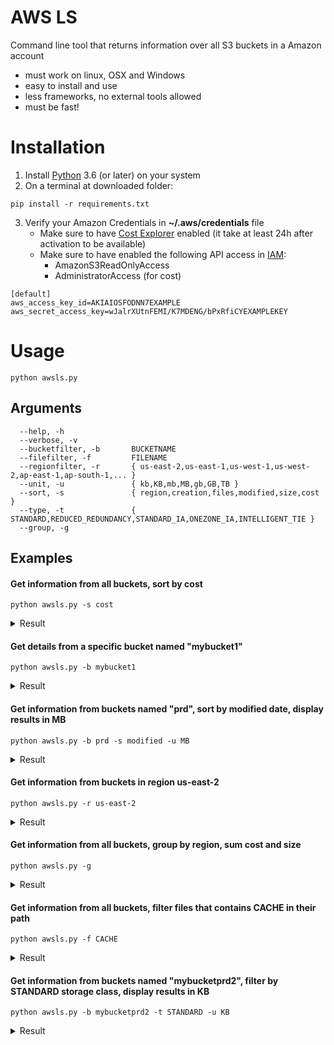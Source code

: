 # AWS LS
Command line tool that returns information over all S3 buckets in a Amazon account

* must work on linux, OSX and Windows
* easy to install and use
* less frameworks, no external tools allowed
* must be fast!

# Installation

1. Install [Python](https://www.python.org/downloads/) 3.6 (or later) on your system
2. On a terminal at downloaded folder:
```
pip install -r requirements.txt
```
3. Verify your Amazon Credentials in **~/.aws/credentials** file
    * Make sure to have [Cost Explorer](https://console.aws.amazon.com/cost-reports/home) enabled (it take at least 24h after activation to be available)
    * Make sure to have enabled the following API access in [IAM](https://console.aws.amazon.com/iam/home):
      - AmazonS3ReadOnlyAccess
      - AdministratorAccess (for cost)   
```
[default]
aws_access_key_id=AKIAIOSFODNN7EXAMPLE
aws_secret_access_key=wJalrXUtnFEMI/K7MDENG/bPxRfiCYEXAMPLEKEY
```

# Usage
```
python awsls.py 
```
## Arguments
```
  --help, -h
  --verbose, -v
  --bucketfilter, -b       BUCKETNAME
  --filefilter, -f         FILENAME
  --regionfilter, -r       { us-east-2,us-east-1,us-west-1,us-west-2,ap-east-1,ap-south-1,... }
  --unit, -u               { kb,KB,mb,MB,gb,GB,TB }
  --sort, -s               { region,creation,files,modified,size,cost }
  --type, -t               { STANDARD,REDUCED_REDUNDANCY,STANDARD_IA,ONEZONE_IA,INTELLIGENT_TIE }
  --group, -g
```
## Examples
#### Get information from all buckets, sort by cost
```
python awsls.py -s cost
```
<details>
  <summary>Result</summary>  
  
```
                   Region       Creation Date  Files             Size       Last modified      Cost
mybucketprd2    us-east-2 2019-09-13 12:05:44    373  721070816 bytes 2019-09-14 15:01:38  1.159216
mybucketprd3    sa-east-1 2019-09-13 12:06:21      3  113500480 bytes 2019-09-14 19:49:03  0.182467
mybucketprd1    us-east-2 2019-09-13 12:05:21      8    3552303 bytes 2019-09-15 21:07:33  0.005711
mybucket1       us-east-2 2019-09-15 19:26:16      1          0 bytes 2019-09-15 19:27:18  0.000000
```
</details>

#### Get details from a specific bucket named "mybucket1"
```
python awsls.py -b mybucket1
```
<details>
  <summary>Result</summary>  
  
```
              Region       Creation Date  Files     Size       Last modified  Cost
mybucket1  us-east-2 2019-09-15 19:26:16      1  0 bytes 2019-09-15 19:27:18     0
```
</details>

#### Get information from buckets named "prd", sort by modified date, display results in MB
```
python awsls.py -b prd -s modified -u MB
```
<details>
  <summary>Result</summary>  
  
```
                 Region       Creation Date  Files    Size       Last modified      Cost
mybucketprd1  us-east-2 2019-09-13 12:05:21      8    3 MB 2019-09-15 21:07:33  0.005881
mybucketprd3  sa-east-1 2019-09-13 12:06:21      3  108 MB 2019-09-14 19:49:03  0.187900
mybucketprd2  us-east-2 2019-09-13 12:05:44    373  688 MB 2019-09-14 15:01:38  1.193732
```
</details>

#### Get information from buckets in region us-east-2
```
python awsls.py -r us-east-2
```
<details>
  <summary>Result</summary>  
  
```
                 Region       Creation Date  Files    Size       Last modified      Cost
mybucketprd1  us-east-2 2019-09-13 12:05:21      8    3 MB 2019-09-15 21:07:33  0.005881
mybucketprd2  us-east-2 2019-09-13 12:05:44    373  688 MB 2019-09-14 15:01:38  1.193732
```
</details>

#### Get information from all buckets, group by region, sum cost and size
```
python awsls.py -g
```
<details>
  <summary>Result</summary>  
  
```
           Files      Cost
Region
sa-east-1      3  0.187900
us-east-2    382  1.199613
```
</details>

#### Get information from all buckets, filter files that contains CACHE in their path
```
python awsls.py -f CACHE
```
<details>
  <summary>Result</summary>  
  
```
                 Region       Creation Date  Files           Size        Last modified      Cost
mybucket1     us-east-2 2019-09-15 19:26:16      1        0 bytes  2019-09-15 19:27:18  0.000000
mybucketprd1  us-east-2 2019-09-13 12:05:21      6  1974110 bytes  2019-09-15 21:07:33  1.387513
mybucketprd2  us-east-2 2019-09-13 12:05:44      0        0 bytes  0001-01-01 00:00:00  0.000000
mybucketprd3  sa-east-1 2019-09-13 12:06:21      0        0 bytes  0001-01-01 00:00:00  0.000000
```
</details>

#### Get information from buckets named "mybucketprd2", filter by STANDARD storage class, display results in KB
```
python awsls.py -b mybucketprd2 -t STANDARD -u KB
```
<details>
  <summary>Result</summary>  
  
```
                 Region       Creation Date  Files        Size       Last modified      Cost
mybucketprd2  us-east-2 2019-09-13 12:05:44    373  704,171 KB 2019-09-14 15:01:38  1.387513
```
</details>
